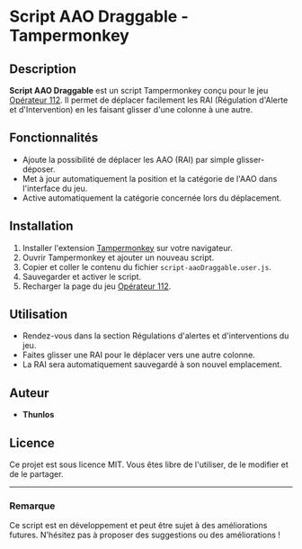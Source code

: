 # Script AAO Draggable - Tampermonkey

## Description

**Script AAO Draggable** est un script Tampermonkey conçu pour le jeu [Opérateur 112](https://www.operateur112.fr/). Il permet de déplacer facilement les RAI (Régulation d'Alerte et d'Intervention) en les faisant glisser d'une colonne à une autre.

## Fonctionnalités

- Ajoute la possibilité de déplacer les AAO (RAI) par simple glisser-déposer.
- Met à jour automatiquement la position et la catégorie de l'AAO dans l'interface du jeu.
- Active automatiquement la catégorie concernée lors du déplacement.

## Installation

1. Installer l'extension [Tampermonkey](https://www.tampermonkey.net/) sur votre navigateur.
2. Ouvrir Tampermonkey et ajouter un nouveau script.
3. Copier et coller le contenu du fichier `script-aaoDraggable.user.js`.
4. Sauvegarder et activer le script.
5. Recharger la page du jeu [Opérateur 112](https://www.operateur112.fr/).

## Utilisation

- Rendez-vous dans la section Régulations d'alertes et d'interventions du jeu.
- Faites glisser une RAI pour le déplacer vers une autre colonne.
- La RAI sera automatiquement sauvegardé à son nouvel emplacement.

## Auteur

- **Thunlos**

## Licence

Ce projet est sous licence MIT. Vous êtes libre de l'utiliser, de le modifier et de le partager.

---

### Remarque

Ce script est en développement et peut être sujet à des améliorations futures. N'hésitez pas à proposer des suggestions ou des améliorations !

